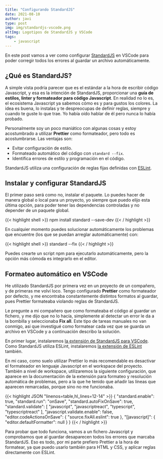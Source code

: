 ```yaml
---
title: "Configurando StandardJS"
date: 2021-08-10
author: javi
type: post
img: img/standardjs-vscode.png
altImg: Logotipos de StandardJS y VSCode
tags:
    - javascript
---
```

En este post vamos a ver como configurar [StandardJS][1] en VSCode para poder corregir todos los errores al guardar
un archivo automáticamente.

## ¿Qué es StandardJS?

A simple vista podría parecer que es el estándar a la hora de escribir código Javascript, y esa es la intención de
StandardJS, proporcionar una **guía de estilos, linter y formateador para código Javascript**. En realidad no lo es, el
ecosistema Javascript ya sabemos cómo es y para gustos los colores. La idea es buena, lo instalas
y te despreocupas de definir reglas, siempre y cuando te guste lo que trae. Yo había oído hablar de él pero nunca lo
había probado.

Personalmente soy un poco maniático con algunas cosas y estoy acostumbrado a utilizar **Prettier** como
formateador, pero todo es acostumbrarse. Las ventajas son:

- Evitar configuración de estilo.
- Formateado automático del código con `standard --fix`.
- Identifica errores de estilo y programación en el código.

StandardJS utiliza una configuración de reglas fijas definidas con [ESLint][2].

## Instalar y configurar StandardJS

El primer paso será como no, instalar el paquete. Lo puedes hacer de manera global o local para un proyecto, yo siempre
que puedo elijo esta última opción, para poder tener las dependencias controladas y no depender de un paquete global.

{{< highlight shell >}}
npm install standard --save-dev
{{< / highlight >}}

En cualquier momento puedes solucionar automáticamente los problemas que encuentre (los que se puedan arreglar
automáticamente) con:

{{< highlight shell >}}
standard --fix
{{< / highlight >}}

Puedes crearte un script npm para ejecutarlo automáticamente, pero la opción más cómoda es integrarlo en el editor.

## Formateo automático en VSCode

He utilizado StandardJS por primera vez en un proyecto de un compañero, y de primeras me volví loco. Tengo configurado
**Prettier** como formateador por defecto, y me encontraba constantemente distintos formatos al guardar, pues Prettier
formateaba violando reglas de StandardJS.

Le pregunte a mi compañero que como formateaba el código al guardar un fichero, y me dijo que no lo hacía, simplemente
al detectar un error le da a la bombilla y seleccionaba **Fix all**. Este tipo de tareas manuales no van conmigo,
asi que investigué como formatear cada vez que se guarda un archivo en VSCode y a continuación describo la solución.

En primer lugar, instalaremos [la extensión de StandardJS para VSCode][3]. Como StandardJS utiliza ESLint, instalaremos
[la extensión de ESLint][4] también.

En mi caso, como suelo utilizar Prettier lo más recomendable es desactivar el formateador en lenguaje Javascript en el 
workspace del proyecto. También a nivel de workspace, utilizaremos la siguiente configuración, que aparece en la
documentación de la extensión para formateo y resolución automática de problemas, pero a la que he tenido que añadir las
líneas que aparecen remarcadas, porque sino no me funcionaba.

{{< highlight JSON "linenos=table,hl_lines=12-14" >}}
{
  "standard.enable": true,
  "standard.run": "onSave",
  "standard.autoFixOnSave": true,
  "standard.validate": [
    "javascript",
    "javascriptreact",
    "typescript",
    "typescriptreact"
  ],
  "javascript.validate.enable": false,
  "editor.codeActionsOnSave": {
    "source.fixAll.eslint": true
  },
  "[javascript]": {
    "editor.defaultFormatter": null
  }
}
{{< / highlight >}}

Para probar que todo funciona, vamos a un fichero Javascript y comprobamos que al guardar desaparecen todos los errores
que marcaba StandardJS. Eso es todo, por mi parte prefiero Prettier a la hora de formatear, ya que puedo usarlo también
para HTML y CSS, y aplicar reglas directamente con ESLint.

[1]: https://standardjs.com/
[2]: https://eslint.org/
[3]: https://marketplace.visualstudio.com/items?itemName=standard.vscode-standard
[4]: https://marketplace.visualstudio.com/items?itemName=dbaeumer.vscode-eslint
